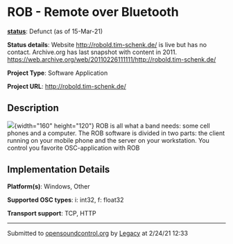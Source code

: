 # ROB - Remote over Bluetooth

**[status](../implementation-status.html)**: Defunct (as of 15-Mar-21)

**Status details**: 
Website http://robold.tim-schenk.de/ is live but has no contact. Archive.org has last snapshot with content in 2011.  https://web.archive.org/web/20110226111111/http://robold.tim-schenk.de/

**Project Type**: Software Application

**Project URL**: <http://robold.tim-schenk.de/>

## Description

![](/web/20200929203325im_/http://opensoundcontrol.org/files/robLogo.jpg){width="160" height="120"} ROB is all what a band needs: some cell phones and a computer. The ROB software is divided in two parts: the client running on your mobile phone and the server on your workstation. You control you favorite OSC-application with ROB

## Implementation Details

**Platform(s)**: Windows, Other

**Supported OSC types**: i: int32, f: float32

**Transport support**: TCP, HTTP

---
Submitted to [opensoundcontrol.org](https://opensoundcontrol.org) by [Legacy](legacy-site.html) at 2/24/21 12:33
